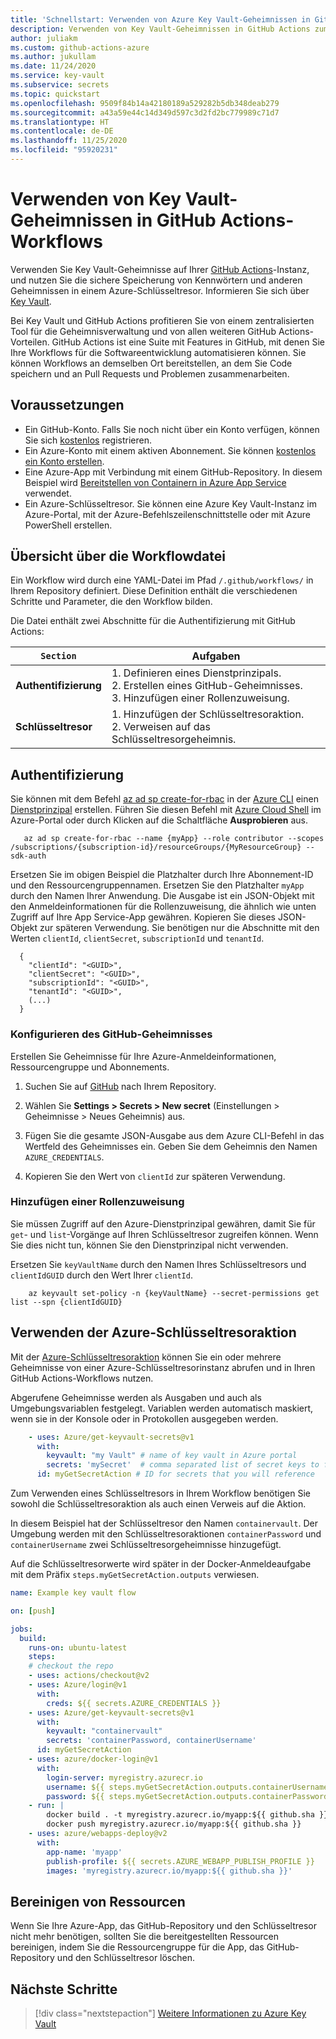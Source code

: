 ```yaml
---
title: 'Schnellstart: Verwenden von Azure Key Vault-Geheimnissen in GitHub Actions-Workflows'
description: Verwenden von Key Vault-Geheimnissen in GitHub Actions zum Automatisieren Ihrer Workflows für die Softwareentwicklung
author: juliakm
ms.custom: github-actions-azure
ms.author: jukullam
ms.date: 11/24/2020
ms.service: key-vault
ms.subservice: secrets
ms.topic: quickstart
ms.openlocfilehash: 9509f84b14a42180189a529282b5db348deab279
ms.sourcegitcommit: a43a59e44c14d349d597c3d2fd2bc779989c71d7
ms.translationtype: HT
ms.contentlocale: de-DE
ms.lasthandoff: 11/25/2020
ms.locfileid: "95920231"
---
```

# <a name="use-key-vault-secrets-in-github-actions-workflows"></a>Verwenden von Key Vault-Geheimnissen in GitHub Actions-Workflows

Verwenden Sie Key Vault-Geheimnisse auf Ihrer [GitHub Actions](https://help.github.com/en/articles/about-github-actions)-Instanz, und nutzen Sie die sichere Speicherung von Kennwörtern und anderen Geheimnissen in einem Azure-Schlüsseltresor. Informieren Sie sich über [Key Vault](../general/overview.md). 

Bei Key Vault und GitHub Actions profitieren Sie von einem zentralisierten Tool für die Geheimnisverwaltung und von allen weiteren GitHub Actions-Vorteilen. GitHub Actions ist eine Suite mit Features in GitHub, mit denen Sie Ihre Workflows für die Softwareentwicklung automatisieren können. Sie können Workflows an demselben Ort bereitstellen, an dem Sie Code speichern und an Pull Requests und Problemen zusammenarbeiten. 


## <a name="prerequisites"></a>Voraussetzungen 
- Ein GitHub-Konto. Falls Sie noch nicht über ein Konto verfügen, können Sie sich [kostenlos](https://github.com/join) registrieren.  
- Ein Azure-Konto mit einem aktiven Abonnement. Sie können [kostenlos ein Konto erstellen](https://azure.microsoft.com/free/?WT.mc_id=A261C142F).
- Eine Azure-App mit Verbindung mit einem GitHub-Repository. In diesem Beispiel wird [Bereitstellen von Containern in Azure App Service](https://docs.microsoft.com/azure/developer/javascript/tutorial-vscode-docker-node-01) verwendet. 
- Ein Azure-Schlüsseltresor.  Sie können eine Azure Key Vault-Instanz im Azure-Portal, mit der Azure-Befehlszeilenschnittstelle oder mit Azure PowerShell erstellen.

## <a name="workflow-file-overview"></a>Übersicht über die Workflowdatei

Ein Workflow wird durch eine YAML-Datei im Pfad `/.github/workflows/` in Ihrem Repository definiert. Diese Definition enthält die verschiedenen Schritte und Parameter, die den Workflow bilden.

Die Datei enthält zwei Abschnitte für die Authentifizierung mit GitHub Actions:

|`Section`  |Aufgaben  |
|---------|---------|
|**Authentifizierung** | 1. Definieren eines Dienstprinzipals. <br /> 2. Erstellen eines GitHub-Geheimnisses. <br /> 3. Hinzufügen einer Rollenzuweisung. |
|**Schlüsseltresor** | 1. Hinzufügen der Schlüsseltresoraktion. <br /> 2. Verweisen auf das Schlüsseltresorgeheimnis. |

## <a name="authentication"></a>Authentifizierung

Sie können mit dem Befehl [az ad sp create-for-rbac](/cli/azure/ad/sp?view=azure-cli-latest#az-ad-sp-create-for-rbac&preserve-view=true) in der [Azure CLI](/cli/azure/) einen [Dienstprinzipal](../../active-directory/develop/app-objects-and-service-principals.md#service-principal-object) erstellen. Führen Sie diesen Befehl mit [Azure Cloud Shell](https://shell.azure.com/) im Azure-Portal oder durch Klicken auf die Schaltfläche **Ausprobieren** aus.

```azurecli-interactive
   az ad sp create-for-rbac --name {myApp} --role contributor --scopes /subscriptions/{subscription-id}/resourceGroups/{MyResourceGroup} --sdk-auth
```

Ersetzen Sie im obigen Beispiel die Platzhalter durch Ihre Abonnement-ID und den Ressourcengruppennamen. Ersetzen Sie den Platzhalter `myApp` durch den Namen Ihrer Anwendung. Die Ausgabe ist ein JSON-Objekt mit den Anmeldeinformationen für die Rollenzuweisung, die ähnlich wie unten Zugriff auf Ihre App Service-App gewähren. Kopieren Sie dieses JSON-Objekt zur späteren Verwendung. Sie benötigen nur die Abschnitte mit den Werten `clientId`, `clientSecret`, `subscriptionId` und `tenantId`. 

```output 
  {
    "clientId": "<GUID>",
    "clientSecret": "<GUID>",
    "subscriptionId": "<GUID>",
    "tenantId": "<GUID>",
    (...)
  }
```

### <a name="configure-the-github-secret"></a>Konfigurieren des GitHub-Geheimnisses

Erstellen Sie Geheimnisse für Ihre Azure-Anmeldeinformationen, Ressourcengruppe und Abonnements. 

1. Suchen Sie auf [GitHub](https://github.com/) nach Ihrem Repository.

1. Wählen Sie **Settings > Secrets > New secret** (Einstellungen > Geheimnisse > Neues Geheimnis) aus.

1. Fügen Sie die gesamte JSON-Ausgabe aus dem Azure CLI-Befehl in das Wertfeld des Geheimnisses ein. Geben Sie dem Geheimnis den Namen `AZURE_CREDENTIALS`.

1. Kopieren Sie den Wert von `clientId` zur späteren Verwendung. 

### <a name="add-a-role-assignment"></a>Hinzufügen einer Rollenzuweisung 
 
Sie müssen Zugriff auf den Azure-Dienstprinzipal gewähren, damit Sie für `get`- und `list`-Vorgänge auf Ihren Schlüsseltresor zugreifen können. Wenn Sie dies nicht tun, können Sie den Dienstprinzipal nicht verwenden. 

Ersetzen Sie `keyVaultName` durch den Namen Ihres Schlüsseltresors und `clientIdGUID` durch den Wert Ihrer `clientId`. 

```azurecli-interactive
    az keyvault set-policy -n {keyVaultName} --secret-permissions get list --spn {clientIdGUID}
```

## <a name="use-the-azure-key-vault-action"></a>Verwenden der Azure-Schlüsseltresoraktion

Mit der [Azure-Schlüsseltresoraktion](https://github.com/marketplace/actions/azure-key-vault-get-secrets) können Sie ein oder mehrere Geheimnisse von einer Azure-Schlüsseltresorinstanz abrufen und in Ihren GitHub Actions-Workflows nutzen.

Abgerufene Geheimnisse werden als Ausgaben und auch als Umgebungsvariablen festgelegt. Variablen werden automatisch maskiert, wenn sie in der Konsole oder in Protokollen ausgegeben werden.

```yaml
    - uses: Azure/get-keyvault-secrets@v1
      with:
        keyvault: "my Vault" # name of key vault in Azure portal
        secrets: 'mySecret'  # comma separated list of secret keys to fetch from key vault 
      id: myGetSecretAction # ID for secrets that you will reference
```

Zum Verwenden eines Schlüsseltresors in Ihrem Workflow benötigen Sie sowohl die Schlüsseltresoraktion als auch einen Verweis auf die Aktion. 

In diesem Beispiel hat der Schlüsseltresor den Namen `containervault`. Der Umgebung werden mit den Schlüsseltresoraktionen `containerPassword` und `containerUsername` zwei Schlüsseltresorgeheimnisse hinzugefügt. 

Auf die Schlüsseltresorwerte wird später in der Docker-Anmeldeaufgabe mit dem Präfix `steps.myGetSecretAction.outputs` verwiesen. 

```yaml
name: Example key vault flow

on: [push]

jobs:
  build:
    runs-on: ubuntu-latest
    steps:
    # checkout the repo
    - uses: actions/checkout@v2
    - uses: Azure/login@v1
      with:
        creds: ${{ secrets.AZURE_CREDENTIALS }}
    - uses: Azure/get-keyvault-secrets@v1
      with: 
        keyvault: "containervault"
        secrets: 'containerPassword, containerUsername'
      id: myGetSecretAction
    - uses: azure/docker-login@v1
      with:
        login-server: myregistry.azurecr.io
        username: ${{ steps.myGetSecretAction.outputs.containerUsername }}
        password: ${{ steps.myGetSecretAction.outputs.containerPassword }}
    - run: |
        docker build . -t myregistry.azurecr.io/myapp:${{ github.sha }}
        docker push myregistry.azurecr.io/myapp:${{ github.sha }}     
    - uses: azure/webapps-deploy@v2
      with:
        app-name: 'myapp'
        publish-profile: ${{ secrets.AZURE_WEBAPP_PUBLISH_PROFILE }}
        images: 'myregistry.azurecr.io/myapp:${{ github.sha }}'
```

## <a name="clean-up-resources"></a>Bereinigen von Ressourcen

Wenn Sie Ihre Azure-App, das GitHub-Repository und den Schlüsseltresor nicht mehr benötigen, sollten Sie die bereitgestellten Ressourcen bereinigen, indem Sie die Ressourcengruppe für die App, das GitHub-Repository und den Schlüsseltresor löschen.

## <a name="next-steps"></a>Nächste Schritte

> [!div class="nextstepaction"]
> [Weitere Informationen zu Azure Key Vault](../general/overview.md)
